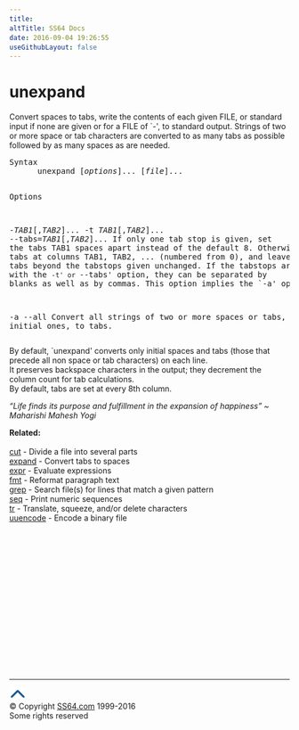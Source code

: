 ```yaml
---
title:
altTitle: SS64 Docs
date: 2016-09-04 19:26:55
useGithubLayout: false
---
```

<!-- #BeginLibraryItem "/Library/head_bash.lbi" --><!-- #EndLibraryItem --><h1>unexpand</h1> 
<p> Convert spaces to tabs, write the contents of each given FILE, 
  or standard input if none are given or for a FILE of `-', to standard output. 
  Strings of two or more space or tab characters are converted to as many tabs 
as possible followed by as many spaces as are needed.</p>
<pre>Syntax
      unexpand [<i>options</i>]... [<i>file</i>]...

Options

 -<i>TAB1</i>[,<i>TAB2</i>]...
 -t <i>TAB1</i>[,<i>TAB2</i>]...
 --tabs=<i>TAB1</i>[,<i>TAB2</i>]...
     If only one tab stop is given, set the tabs TAB1 spaces apart
     instead of the default 8.  Otherwise, set the tabs at columns
     TAB1, TAB2, ... (numbered from 0), and leave spaces and tabs
     beyond the tabstops given unchanged.  If the tabstops are specified
     with the `-t' or `--tabs' option, they can be separated by blanks
     as well as by commas.  This option implies the `-a' option.

 -a
 --all
     Convert all strings of two or more spaces or tabs, not just initial
     ones, to tabs.</pre>
<p>By default, `unexpand' converts only initial spaces and tabs (those that precede all non space or tab characters) on each line. <br>
It preserves backspace characters in the output; they decrement the column count for tab calculations. <br>
By default, tabs are set at every 8th column.</p>
<p class="quote"><i>“Life finds its purpose and fulfillment in the expansion of happiness” ~ Maharishi Mahesh Yogi</i></p>
<p><b>Related:</b><br>
<br>
<a href="cut.html">
cut</a> - Divide a file into several parts<br>
<a href="expand.html">expand</a> - Convert tabs to spaces<br>
<a href="expr.html">expr</a> - Evaluate expressions <br>
<a href="fmt.html">fmt</a> - Reformat paragraph text <br>
<a href="grep.html">grep</a> - Search file(s) for lines that match a given pattern<br>
<a href="seq.html">seq</a> - Print numeric sequences <br>
<a href="tr.html">tr</a> - Translate, squeeze, and/or delete characters <br>
<a href="uuencode.html">uuencode</a> - Encode a binary file </p><!-- #BeginLibraryItem "/Library/foot_bash.lbi" --><p>
<!-- bash300 -->
<ins class="adsbygoogle" style="display:inline-block;width:300px;height:250px" data-ad-client="ca-pub-6140977852749469" data-ad-slot="4615356305"></ins>
<script>
(adsbygoogle = window.adsbygoogle || []).push({});
</script></p>
<hr>
<div id="bl" class="footer"><a href="unexpand.html#"><img src="../images/top.png" width="30" height="22" alt="Back to the Top"></a></div>
<div id="br" class="footer, tagline">© Copyright <a href="http://ss64.com/">SS64.com</a> 1999-2016<br>
Some rights reserved</div><!-- #EndLibraryItem -->

